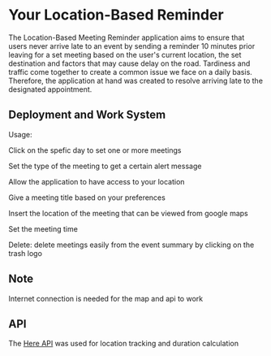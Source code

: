 # Your Location-Based Reminder

The Location-Based Meeting Reminder application aims to ensure that users never arrive late to an event by sending a reminder 10 minutes prior leaving for a set meeting based on the user's current location, the set destination and factors that may cause delay on the road.
Tardiness and traffic come together to create a common issue we face on a daily basis. Therefore, the application at hand was created to resolve arriving late to the designated appointment.

## Deployment and Work System

Usage:

Click on the spefic day to set one or more meetings

Set the type of the meeting to get a certain alert message

Allow the application to have access to your location

Give a meeting title based on your preferences

Insert the location of the meeting that can be viewed from google maps

Set the meeting time

Delete:
delete meetings easily from the event summary by clicking on the trash logo

## Note

Internet connection is needed for the map and api to work

## API

The [Here API](https://developer.here.com/) was used for location tracking and duration calculation
